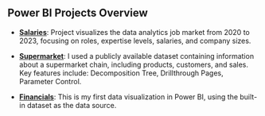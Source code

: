 ## Power BI Projects Overview

- **[Salaries](/Salaries)**: Project visualizes the data analytics job market from 2020 to 2023, focusing on roles, 
expertise levels, salaries, and company sizes.

- **[Supermarket](/Supermarket)**: I used a publicly available dataset containing information about a supermarket
chain, including products, customers, and sales. Key features include: Decomposition Tree, Drillthrough Pages, Parameter Control.

- **[Financials](/Financials)**: This is my first data visualization in Power BI, using the built-in dataset as the data source. 
